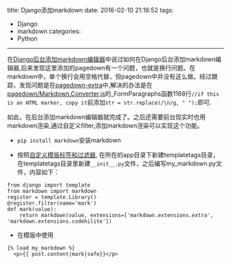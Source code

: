 title: Django添加markdown
date: 2016-02-10 21:18:52
tags:
  - Django 
  - markdown
categories:
  - Python
---
在[Django后台添加markdown编辑器](http://program.dengshilong.org/2014/06/22/Django后台添加markdown编辑器/)中说过如何在Django后台添加markdown编辑器,后来发现这里添加的pagedown有一个问题，也就是换行问题。在markdown中，单个换行会用空格代替，但pagedown中并没有这么做。经过跟踪，发现问题是在[pagedown-extra](https://github.com/jmcmanus/pagedown-extra)中,解决的办法是在[pagedown/Markdown.Converter.js](https://github.com/jmcmanus/pagedown-extra/blob/master/pagedown/Markdown.Converter.js)的_FormParagraphs函数1168行`//if this is an HTML marker, copy it`前添加`str = str.replace(/\n/g, " ");`即可.

如此，在后台添加markdown编辑器就完成了。之后还需要前台现实时也用markdown渲染,通过自定义filter,添加markdown渲染可以实现这个功能。

* `pip install markdown`安装markdown

* 按照[自定义模版标签和过滤器](https://docs.djangoproject.com/en/1.9/howto/custom-template-tags/), 在所在的app目录下新建templatetags目录，在templatetags目录里新建`__init__.py`文件，之后编写my_markdown.py文件，内容如下：
```
from django import template
from markdown import markdown
register = template.Library()
@register.filter(name='mark')
def mark(value):
    return markdown(value, extensions=['markdown.extensions.extra', 'markdown.extensions.codehilite'])
```
* 在模版中使用
```
{% load my_markdown %}
  <p>{{ post.content|mark|safe}}</p> 
```









